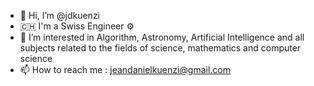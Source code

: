 - 👋 Hi, I’m @jdkuenzi
- :switzerland: I'm a Swiss Engineer :gear:
- 👀 I’m interested in Algorithm, Astronomy, Artificial Intelligence and all subjects related to the fields of science, mathematics and computer science
- 📫 How to reach me : jeandanielkuenzi@gmail.com

<!---
jdkuenzi/jdkuenzi is a ✨ special ✨ repository because its `README.md` (this file) appears on your GitHub profile.
You can click the Preview link to take a look at your changes.
--->
